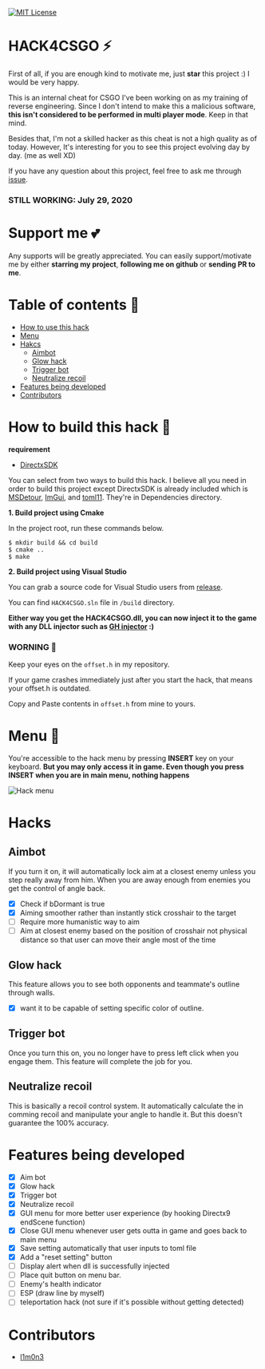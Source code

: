 [![MIT License](http://img.shields.io/badge/license-MIT-blue.svg?style=flat)](LICENSE)
# HACK4CSGO :zap:
First of all, if you are enough kind to motivate me, just **star** this project :) I would be very happy.

This is an internal cheat for CSGO I've been working on as my training of reverse engineering.
Since I don't intend to make this a malicious software, **this isn't considered to be performed in multi player mode**. Keep in that mind.

Besides that, I'm not a skilled hacker as this cheat is not a high quality as of today. However, It's interesting for you to see this project evolving day by day. (me as well XD)

If you have any question about this project, feel free to ask me through [issue](https://github.com/s3pt3mb3r/HACK4CSGO/issues).

### STILL WORKING: July 29, 2020

# Support me :two_hearts:
Any supports will be greatly appreciated. 
You can easily support/motivate me by either **starring my project**, **following me on github** or **sending PR to me**.

# Table of contents :pushpin:

- [How to use this hack](#how-to-use-this-hack-key)
- [Menu](#menu-green_book)
- [Hakcs](#hacks)
    - [Aimbot](#aimbot)
    - [Glow hack](#glow-hack)
    - [Trigger bot](#trigger-bot)
    - [Neutralize recoil](#neutralize-recoil)
- [Features being developed](#features-being-developed)
- [Contributors](#contributors)


# How to build this hack :key:

**requirement**
- [DirectxSDK](https://www.microsoft.com/en-au/download/details.aspx?id=6812)

You can select from two ways to build this hack.
I believe all you need in order to build this project except DirectxSDK is already included which is [MSDetour](https://github.com/microsoft/Detours), [ImGui](https://github.com/ocornut/imgui), and [toml11](https://github.com/ToruNiina/toml11).
They're in Dependencies directory.

**1. Build project using Cmake**

In the project root, run these commands below.
```
$ mkdir build && cd build
$ cmake ..
$ make
```

**2. Build project using Visual Studio**

You can grab a source code for Visual Studio users from [release](https://github.com/s3pt3mb3r/HACK4CSGO/releases).

You can find `HACK4CSGO.sln` file in `/build` directory.

**Either way you get the HACK4CSGO.dll, you can now inject it to the game with any DLL injector such as [GH injector](https://guidedhacking.com/resources/guided-hacking-dll-injector.4/) :)**

### WORNING :rotating_light:

Keep your eyes on the `offset.h` in my repository.

If your game crashes immediately just after you start the hack, that means your offset.h is outdated.

Copy and Paste contents in `offset.h` from mine to yours.

# Menu :green_book:

You're accessible to the hack menu by pressing **INSERT** key on your keyboard.
**But you may only access it in game. Even though you press INSERT when you are in main menu, nothing happens**

![Hack menu](https://user-images.githubusercontent.com/33578715/88559084-f7bbba80-d05e-11ea-8c04-e4dfff8f28f0.png)

# Hacks

## Aimbot

If you turn it on, it will automatically lock aim at a closest enemy unless you step really away from him.
When you are away enough from enemies you get the control of angle back.

- [x] Check if bDormant is true
- [x] Aiming smoother rather than instantly stick crosshair to the target
- [ ] Require more humanistic way to aim
- [ ] Aim at closest enemy based on the position of crosshair not physical distance so that user can move their angle most of the time

## Glow hack

This feature allows you to see both opponents and teammate's outline through walls.

- [x] want it to be capable of setting specific color of outline.

## Trigger bot

Once you turn this on, you no longer have to press left click when you engage them.
This feature will complete the job for you.

## Neutralize recoil

This is basically a recoil control system.
It automatically calculate the in comming recoil and manipulate your angle to handle it.
But this doesn't guarantee the 100% accuracy.

# Features being developed

- [x] Aim bot
- [x] Glow hack
- [x] Trigger bot
- [x] Neutralize recoil
- [x] GUI menu for more better user experience (by hooking Directx9 endScene function)
- [x] Close GUI menu whenever user gets outta in game and goes back to main menu
- [x] Save setting automatically that user inputs to toml file
- [x] Add a "reset setting" button
- [ ] Display alert when dll is successfully injected
- [ ] Place quit button on menu bar.
- [ ] Enemy's health indicator
- [ ] ESP (draw line by myself)
- [ ] teleportation hack (not sure if it's possible without getting detected)

# Contributors
- [l1m0n3](https://github.com/l1m0n3)